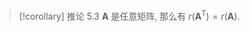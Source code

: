 > [!corollary] 推论 5.3
> $\boldsymbol{A}$ 是任意矩阵, 那么有 $r\left(\boldsymbol{A}^{\mathrm{T}}\right)=r(\boldsymbol{A})$.